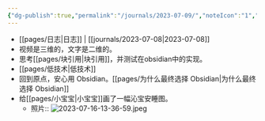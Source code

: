 ```yaml
---
{"dg-publish":true,"permalink":"/journals/2023-07-09/","noteIcon":"1","created":"2023-07-09T00:50:00.509+08:00","updated":""}
---
```


- [[pages/日志\|日志]] | [[journals/2023-07-08\|2023-07-08]]
- 视频是三维的，文字是二维的。
- 思考[[pages/块引用\|块引用]]，并测试在obsidian中的实现。
- [[pages/低技术\|低技术]]
- 回到原点，安心用 Obsidian。[[pages/为什么最终选择 Obsidian\|为什么最终选择 Obsidian]]
- 给[[pages/小宝宝\|小宝宝]]画了一幅沁宝安睡图。
	- 照片:: ![2023-07-16-13-36-59.jpeg](/img/user/assets/2023-07-16-13-36-59.jpeg)